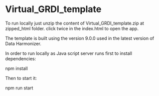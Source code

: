 
# Virtual_GRDI_template

To run locally just unzip the content of Virtual_GRDI_template.zip at zipped_html folder. click twice in the index.html to open the app.

The template is built using the version 9.0.0 used in the latest version of Data Harmonizer.



In order to run locally as Java script server runs first to install dependencies:

npm install

Then to start it:

npm run start

